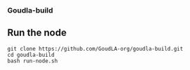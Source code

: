 ### Goudla-build

## Run the node 
```
git clone https://github.com/GoudLA-org/goudla-build.git
cd goudla-build
bash run-node.sh
```
